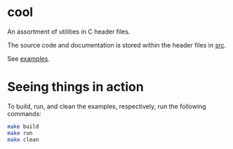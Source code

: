 # cool
An assortment of utilities in C header files.

The source code and documentation is stored within the
header files in [src](/src).

See [examples](/examples).

# Seeing things in action
To build, run, and clean the examples, respectively, run the following commands:
```sh
make build
make run
make clean
```
